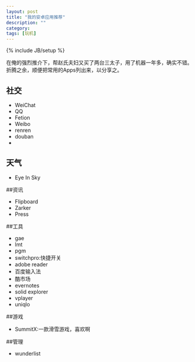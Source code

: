 ```yaml
---
layout: post
title: "我的安卓应用推荐"
description: ""
category:
tags: [玩机]
---
```

{% include JB/setup %}

在俺的强烈推介下，帮赵氏夫妇又买了两台三太子，用了机器一年多，确实不错。
折腾之余，顺便把常用的Apps列出来，以分享之。

## 社交
-  WeiChat
-  QQ
-  Fetion
-  Weibo
-  renren
-  douban
- 


## 天气
-  Eye In Sky

##资讯
-   Flipboard
-   Zarker
-   Press


##工具
-   gae
-   lmt
-   pgm
-   switchpro:快捷开关
-   adobe reader
-   百度输入法
-   酷市场
-   evernotes
-   solid explorer
-   vplayer
-   uniqlo


##游戏
-   SummitX:一款滑雪游戏，喜欢啊

##管理
-   wunderlist
